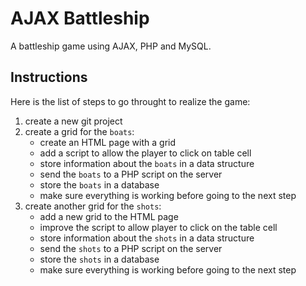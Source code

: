 # AJAX Battleship

A battleship game using AJAX, PHP and MySQL. 

## Instructions

Here is the list of steps to go throught to realize the game:

1. create a new git project
2. create a grid for the `boats`:
    - create an HTML page with a grid
    - add a script to allow the player to click on table cell
    - store information about the `boats` in a data structure
    - send the `boats` to a PHP script on the server
    - store the `boats` in a database
    - make sure everything is working before going to the next step
3. create another grid for the `shots`:
    - add a new grid to the HTML page
    - improve the script to allow player to click on the table cell
    - store information about the `shots` in a data structure
    - send the `shots` to a PHP script on the server
    - store the `shots` in a database
    - make sure everything is working before going to the next step